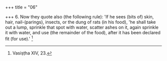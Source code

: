 +++
title = "06"

+++
6. Now they quote also (the following rule): 'If he sees (bits of) skin, hair, nail-(parings), insects, or the dung of rats (in his food), 'he shall take out a lump, sprinkle that spot with water, scatter ashes on it, again sprinkle it with water, and use (the remainder of the food), after it has been declared fit (for use).' [^3] 


[^3]:  Vasiṣṭha XIV, 23.
